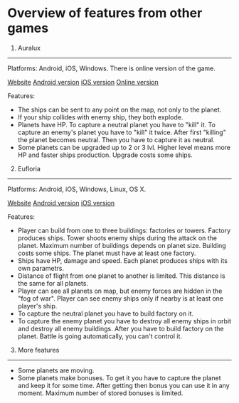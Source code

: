 Overview of features from other games
========================

1. Auralux
----------------
Platforms:  Android, iOS, Windows. There is online version of the game.

[Website](https://www.auraluxgame.com/)
[Android version](https://play.google.com/store/apps/details?id=com.wardrumstudios.auralux)
[iOS version](https://itunes.apple.com/us/app/auralux/id604580669?ls=1&mt=8)
[Online version](www.auraluxgame.com/game/)

Features:
* The ships can be sent to any point on the map, not only to the planet.
* If your ship collides with enemy ship, they both explode.
* Planets have HP. To capture a neutral planet you have to "kill" it. To capture an enemy's planet you have to "kill" it twice. After first "killing" the planet becomes neutral. Then you have to capture it as neutral.
* Some planets can be upgraded up to 2 or 3 lvl. Higher level means more HP and faster ships production. Upgrade costs some ships.


2. Eufloria
------------------
Platforms:  Android, iOS, Windows, Linux, OS X.

[Website](http://www.eufloria-game.com/)
[ Android version](https://play.google.com/store/apps/details?id=com.omnilabs.eufloria)
[iOS version](https://itunes.apple.com/app/eufloria-hd/id484072119?mt=8)

Features:
* Player can build from one to three buildings: factories or towers. Factory produces ships. Tower shoots enemy ships during the attack on the planet. Maximum number of buildings depends on planet size. Building costs some ships. The planet must have at least one factory.
* Ships have HP, damage and speed. Each planet produces ships with its own parametrs.
* Distance of flight from one planet to another is limited. This distance is the same for all planets.
* Player can see all planets on map, but enemy forces are hidden in the "fog of war". Player can see enemy ships only if nearby is at least one player's ship.
* To capture the neutral planet you have to build factory on it.
* To capture the enemy planet you have to destroy all enemy ships in orbit and destroy all enemy buildings. After you have to build factory on the planet. Battle is going automatically, you can't control it.


3. More features
----------------
* Some planets are moving.
* Some planets make bonuses. To get it you have to capture the planet and keep it for some time. After getting then bonus you can use it in any moment. Maximum number of stored bonuses is limited.
 